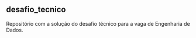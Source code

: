 ## desafio_tecnico

Repositório com a solução do desafio técnico para a vaga de Engenharia de Dados.